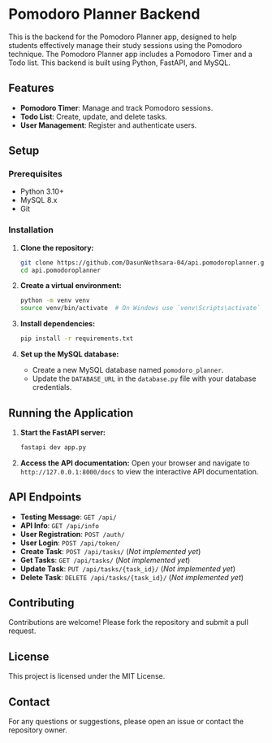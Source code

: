 # Pomodoro Planner Backend

This is the backend for the Pomodoro Planner app, designed to help students effectively manage their study sessions using the Pomodoro technique. The Pomodoro Planner app includes a Pomodoro Timer and a Todo list. This backend is built using Python, FastAPI, and MySQL.

## Features

- **Pomodoro Timer**: Manage and track Pomodoro sessions.
- **Todo List**: Create, update, and delete tasks.
- **User Management**: Register and authenticate users.

## Setup

### Prerequisites

- Python 3.10+
- MySQL 8.x
- Git

### Installation

1. **Clone the repository:**

   ```bash
   git clone https://github.com/DasunNethsara-04/api.pomodoroplanner.git
   cd api.pomodoroplanner
   ```

2. **Create a virtual environment:**

   ```bash
   python -m venv venv
   source venv/bin/activate  # On Windows use `venv\Scripts\activate`
   ```

3. **Install dependencies:**

   ```bash
   pip install -r requirements.txt
   ```

4. **Set up the MySQL database:**
   - Create a new MySQL database named `pomodoro_planner`.
   - Update the `DATABASE_URL` in the `database.py` file with your database credentials.

## Running the Application

1. **Start the FastAPI server:**

   ```bash
   fastapi dev app.py
   ```

2. **Access the API documentation:**
   Open your browser and navigate to `http://127.0.0.1:8000/docs` to view the interactive API documentation.

## API Endpoints
- **Testing Message**: `GET /api/`
- **API Info**: `GET /api/info`
- **User Registration**: `POST /auth/`
- **User Login**: `POST /api/token/`
- **Create Task**: `POST /api/tasks/` (_Not implemented yet_)
- **Get Tasks**: `GET /api/tasks/` (_Not implemented yet_)
- **Update Task**: `PUT /api/tasks/{task_id}/` (_Not implemented yet_)
- **Delete Task**: `DELETE /api/tasks/{task_id}/` (_Not implemented yet_)

## Contributing

Contributions are welcome! Please fork the repository and submit a pull request.

## License

This project is licensed under the MIT License.

## Contact

For any questions or suggestions, please open an issue or contact the repository owner.

